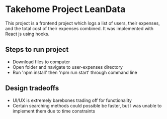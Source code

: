 # Takehome Project LeanData

This project is a frontend project which logs a list of users, their expenses, and the total cost of their expenses combined. It was implemented with React js using hooks.

## Steps to run project

- Download files to computer
- Open folder and navigate to user-expenses directory
- Run 'npm install' then 'npm run start' through command line

## Design tradeoffs

- UI/UX is extremely barebones trading off for functionality
- Certain searching methods could possible be faster, but I was unable to implement them due to time constraints

